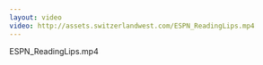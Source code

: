 ```yaml
---
layout: video
video: http://assets.switzerlandwest.com/ESPN_ReadingLips.mp4
---
```

ESPN_ReadingLips.mp4
